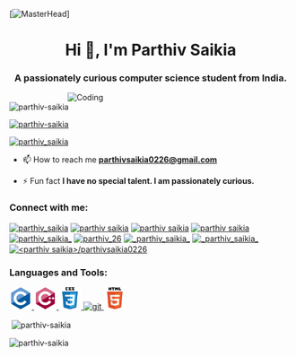 [![MasterHead](https://mir-s3-cdn-cf.behance.net/project_modules/max_1200/79731568097599.5b50bca477735.jpg)]
<h1 align="center">Hi 👋, I'm Parthiv Saikia</h1>
<h3 align="center">A passionately curious computer science student from India.</h3>
<img align="right" alt="Coding" width="400" src="https://www.sithcomputers.com/wp-content/uploads/2021/02/11th-and-12th-cs-1.gif">

<p align="left"> <img src="https://komarev.com/ghpvc/?username=parthiv-saikia&label=Profile%20views&color=0e75b6&style=flat" alt="parthiv-saikia" /> </p>

<p align="left"> <a href="https://github.com/ryo-ma/github-profile-trophy"><img src="https://github-profile-trophy.vercel.app/?username=parthiv-saikia" alt="parthiv-saikia" /></a> </p>

<p align="left"> <a href="https://twitter.com/parthiv_saikia" target="blank"><img src="https://img.shields.io/twitter/follow/parthiv_saikia?logo=twitter&style=for-the-badge" alt="parthiv_saikia" /></a> </p>

- 📫 How to reach me **parthivsaikia0226@gmail.com**

- ⚡ Fun fact **I have no special talent. I am passionately curious.**

<h3 align="left">Connect with me:</h3>
<p align="left">
<a href="https://twitter.com/parthiv_saikia" target="blank"><img align="center" src="https://raw.githubusercontent.com/rahuldkjain/github-profile-readme-generator/master/src/images/icons/Social/twitter.svg" alt="parthiv_saikia" height="30" width="40" /></a>
<a href="https://linkedin.com/in/parthiv saikia" target="blank"><img align="center" src="https://raw.githubusercontent.com/rahuldkjain/github-profile-readme-generator/master/src/images/icons/Social/linked-in-alt.svg" alt="parthiv saikia" height="30" width="40" /></a>
<a href="https://stackoverflow.com/users/parthiv saikia" target="blank"><img align="center" src="https://raw.githubusercontent.com/rahuldkjain/github-profile-readme-generator/master/src/images/icons/Social/stack-overflow.svg" alt="parthiv saikia" height="30" width="40" /></a>
<a href="https://fb.com/parthiv saikia" target="blank"><img align="center" src="https://raw.githubusercontent.com/rahuldkjain/github-profile-readme-generator/master/src/images/icons/Social/facebook.svg" alt="parthiv saikia" height="30" width="40" /></a>
<a href="https://instagram.com/parthiv_saikia_" target="blank"><img align="center" src="https://raw.githubusercontent.com/rahuldkjain/github-profile-readme-generator/master/src/images/icons/Social/instagram.svg" alt="parthiv_saikia_" height="30" width="40" /></a>
<a href="https://www.codechef.com/users/parthiv_26" target="blank"><img align="center" src="https://cdn.jsdelivr.net/npm/simple-icons@3.1.0/icons/codechef.svg" alt="parthiv_26" height="30" width="40" /></a>
<a href="https://codeforces.com/profile/_parthiv_saikia_" target="blank"><img align="center" src="https://raw.githubusercontent.com/rahuldkjain/github-profile-readme-generator/master/src/images/icons/Social/codeforces.svg" alt="_parthiv_saikia_" height="30" width="40" /></a>
<a href="https://www.leetcode.com/_parthiv_saikia_" target="blank"><img align="center" src="https://raw.githubusercontent.com/rahuldkjain/github-profile-readme-generator/master/src/images/icons/Social/leet-code.svg" alt="_parthiv_saikia_" height="30" width="40" /></a>
<a href="https://auth.geeksforgeeks.org/user/<parthiv saikia>/parthivsaikia0226" target="blank"><img align="center" src="https://raw.githubusercontent.com/rahuldkjain/github-profile-readme-generator/master/src/images/icons/Social/geeks-for-geeks.svg" alt="<parthiv saikia>/parthivsaikia0226" height="30" width="40" /></a>
</p>

<h3 align="left">Languages and Tools:</h3>
<p align="left"> <a href="https://www.cprogramming.com/" target="_blank" rel="noreferrer"> <img src="https://raw.githubusercontent.com/devicons/devicon/master/icons/c/c-original.svg" alt="c" width="40" height="40"/> </a> <a href="https://www.w3schools.com/cpp/" target="_blank" rel="noreferrer"> <img src="https://raw.githubusercontent.com/devicons/devicon/master/icons/cplusplus/cplusplus-original.svg" alt="cplusplus" width="40" height="40"/> </a> <a href="https://www.w3schools.com/css/" target="_blank" rel="noreferrer"> <img src="https://raw.githubusercontent.com/devicons/devicon/master/icons/css3/css3-original-wordmark.svg" alt="css3" width="40" height="40"/> </a> <a href="https://git-scm.com/" target="_blank" rel="noreferrer"> <img src="https://www.vectorlogo.zone/logos/git-scm/git-scm-icon.svg" alt="git" width="40" height="40"/> </a> <a href="https://www.w3.org/html/" target="_blank" rel="noreferrer"> <img src="https://raw.githubusercontent.com/devicons/devicon/master/icons/html5/html5-original-wordmark.svg" alt="html5" width="40" height="40"/> </a> </p>

<p>&nbsp;<img align="center" src="https://github-readme-stats.vercel.app/api?username=parthiv-saikia&show_icons=true&locale=en" alt="parthiv-saikia" /></p>

<p><img align="center" src="https://github-readme-streak-stats.herokuapp.com/?user=parthiv-saikia&" alt="parthiv-saikia" /></p>


<!---
Parthiv-Saikia/Parthiv-Saikia is a ✨ special ✨ repository because its `README.md` (this file) appears on your GitHub profile.
You can click the Preview link to take a look at your changes.
--->
